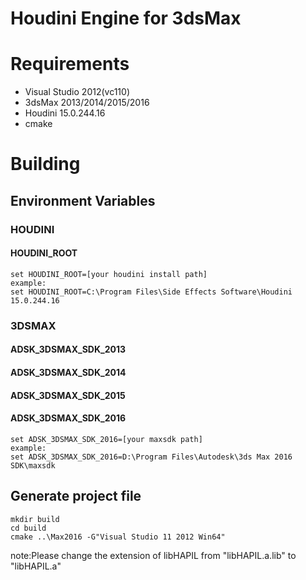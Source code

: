 # Houdini Engine for 3dsMax
# Requirements
- Visual Studio 2012(vc110)
- 3dsMax 2013/2014/2015/2016
- Houdini 15.0.244.16
- cmake

# Building

## Environment Variables
### HOUDINI
#### HOUDINI_ROOT

    set HOUDINI_ROOT=[your houdini install path]
    example:
    set HOUDINI_ROOT=C:\Program Files\Side Effects Software\Houdini 15.0.244.16

### 3DSMAX
#### ADSK_3DSMAX_SDK_2013
#### ADSK_3DSMAX_SDK_2014
#### ADSK_3DSMAX_SDK_2015
#### ADSK_3DSMAX_SDK_2016
    set ADSK_3DSMAX_SDK_2016=[your maxsdk path]
    example:
    set ADSK_3DSMAX_SDK_2016=D:\Program Files\Autodesk\3ds Max 2016 SDK\maxsdk

## Generate project file

    mkdir build
    cd build
    cmake ..\Max2016 -G"Visual Studio 11 2012 Win64"

note:Please change the extension of libHAPIL from "libHAPIL.a.lib" to "libHAPIL.a"

